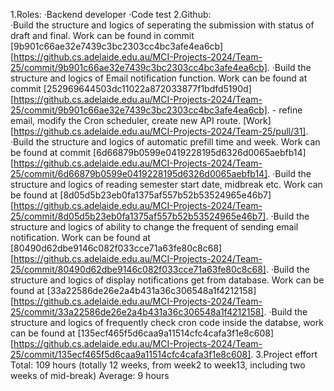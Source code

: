 1.Roles:	·Backend developer
          ·Code test
2.Github:	
          ·Build the structure and logics of seperating the submission with status of draft and final. Work can be found in commit [9b901c66ae32e7439c3bc2303cc4bc3afe4ea6cb][https://github.cs.adelaide.edu.au/MCI-Projects-2024/Team-25/commit/9b901c66ae32e7439c3bc2303cc4bc3afe4ea6cb].
          ·Build the structure and logics of Email notification function. Work can be found at commit [252969644503dc11022a872033877f1bdfd5190d][https://github.cs.adelaide.edu.au/MCI-Projects-2024/Team-25/commit/9b901c66ae32e7439c3bc2303cc4bc3afe4ea6cb].
            - refine email, modify the Cron scheduler, create new API route. [Work][https://github.cs.adelaide.edu.au/MCI-Projects-2024/Team-25/pull/31].
          ·Build the structure and logics of automatic prefill time and week. Work can be found at commit [6d66879b0599e0419228195d6326d0065aebfb14][https://github.cs.adelaide.edu.au/MCI-Projects-2024/Team-25/commit/6d66879b0599e0419228195d6326d0065aebfb14].
          ·Build the structure and logics of reading semester start date, midbreak etc. Work can be found at [8d05d5b23eb0fa1375af557b52b53524965e46b7][https://github.cs.adelaide.edu.au/MCI-Projects-2024/Team-25/commit/8d05d5b23eb0fa1375af557b52b53524965e46b7].
          ·Build the structure and logics of ability to change the frequent of sending email notification. Work can be found at [80490d62dbe9146c082f033cce71a63fe80c8c68][https://github.cs.adelaide.edu.au/MCI-Projects-2024/Team-25/commit/80490d62dbe9146c082f033cce71a63fe80c8c68].
          ·Build the structure and logics of display notifications get from database. Work can be found at [33a22586de26e2a4b431a36c306548a1f4212158][https://github.cs.adelaide.edu.au/MCI-Projects-2024/Team-25/commit/33a22586de26e2a4b431a36c306548a1f4212158].
          ·Build the structure and logics of frequently check cron code inside the databse, work can be found at [135ecf465f5d6caa9a11514cfc4cafa3f1e8c608][https://github.cs.adelaide.edu.au/MCI-Projects-2024/Team-25/commit/135ecf465f5d6caa9a11514cfc4cafa3f1e8c608].
3.Project effort 	Total: 109 hours (totally 12 weeks, from week2 to week13, including two weeks of mid-break)
Average: 9 hours
